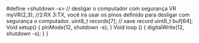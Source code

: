 #define <shutdown -s>
// desligar o computador com segurança
VR myVR(2,3); //2:RX 3:TX, você ira usar os pinos definido para desligar com segurança o computador.
uint8_t records[7]; // save record
uint8_t buf[64];
Void setup() 
{
pinMode(12, shutdown -s);
}
Void loop ()
{
digitalWrite(12, shutdown -s);
}
}
